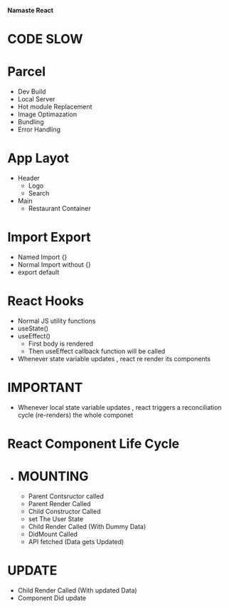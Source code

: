 **Namaste React**
# CODE SLOW
# Parcel
- Dev Build
- Local Server
- Hot module Replacement
- Image Optimazation
- Bundling
- Error Handling
# App Layot
- Header
    - Logo
    - Search
- Main
    - Restaurant Container

# Import Export
- Named Import {}
- Normal Import without {}
- export default 


# React Hooks
- Normal JS utility functions
- useState()
- useEffect()
    - First body is rendered
    - Then useEffect callback function will be called
- Whenever state variable updates , react re render its components

# IMPORTANT
- Whenever local state variable updates , react triggers a reconciliation cycle (re-renders) the whole componet

# React Component Life Cycle
- # MOUNTING
   - Parent Contsructor called
   - Parent Render Called
   - Child Constructor Called
   - set The User State
   - Child Render Called (With Dummy Data)
   - DidMount Called
   - API fetched (Data gets Updated)
 # UPDATE
   - Child Render Called (With updated Data)
   - Component Did update
   